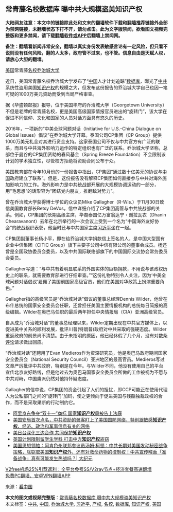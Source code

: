  <h2>常青藤名校数据库 曝中共大规模盗美知识产权</h2> <p class="notice"><b>大陆网友注意：本文中的链接除此处和文末的<a href="https://github.com/bannedbook/fanqiang" >翻墙</a>软件下载和<a href="https://github.com/killgcd/justmysocks/blob/master/README.md">翻墙推荐</a>链接外全部为禁网链接，未翻墙状态下打不开，请勿点击。此为文字版禁闻，欲看图文视频完整版和更多禁闻，请下载<a href="https://github.com/bannedbook/fanqiang">翻墙软件或APP</a>后翻墙上禁闻网。</p><p>备注：翻墙看新闻非常安全，翻墙以真实身份发表敏感言论有一定风险，但只看不说则没有任何风险，翻的人太多，政府管不过来，也不管。信息自由是天赋人权，请放心大胆的翻墙。</b></p>  <div class="entry"> <p id="conimg"><a href="https://www.bannedbook.org/bnews/tag/%e7%be%8e%e5%9b%bd/" class="st_tag internal_tag" rel="tag" title="标签 美国 下的日志">美国</a>常青藤<a href="https://www.bannedbook.org/bnews/tag/%e5%90%8d%e6%a0%a1/" class="st_tag internal_tag" rel="tag" title="标签 名校 下的日志">名校</a><a href="https://www.bannedbook.org/bnews/tag/%E4%B9%94%E6%B2%BB%E5%9F%8E%E5%A4%A7%E5%AD%A6/" class="st_tag internal_tag" rel="tag" title="标签 乔治城大学 下的日志">乔治城大学</a></p> <p>近日，美国常青藤名校乔治城大学发布了“<span class='wp_keywordlink_affiliate'><a href="https://www.bannedbook.org/" title="中国" target="_blank">中国</a></span>人才计划追踪”<a href="https://www.bannedbook.org/bnews/tag/%E6%95%B0%E6%8D%AE%E5%BA%93/" class="st_tag internal_tag" rel="tag" title="标签 数据库 下的日志">数据库</a>，曝光了<a href="https://www.bannedbook.org/bnews/tag/%e4%b8%ad%e5%85%b1/" class="st_tag internal_tag" rel="tag" title="标签 中共 下的日志">中共</a>系统性盗用美国<a href="https://www.bannedbook.org/bnews/tag/%E7%9F%A5%E8%AF%86%E4%BA%A7%E6%9D%83/" class="st_tag internal_tag" rel="tag" title="标签 知识产权 下的日志">知识产权</a>的规模之大，但发布这份报告的乔治城大学自己也因一笔可疑的1000万美元资助而受到当局严格审查。</p> <p>据《华盛顿邮报》报导，位于美国华府的乔治城大学（Georgetown University）不但是老牌的常青藤名校，更是美国高级国家情报官员进出的“旋转门”，该大学在促进不同信仰、文化和国家的人员对话方面具有悠久的历史。</p>  <p>2016年，一项新的“中美全球问题对话（Initiative for U.S.-China Dialogue on Global Issues）倡议”在乔治城大学开幕。泰国公司CP集团（CP Group）提供1000万美元礼金对其进行资金支持。这家泰国公司不仅与中共官方有广泛的联系，而且与中共海外影响力运作的特定组织也有广泛的联系。乔治城大学坚称，总部位于曼谷的CP集团资助的春风基金（Spring Breeze Foundation）不会限制该计划的学术独立性，尽管校方拒绝将资助合同公布于众。</p> <p>美国教育部在今年10月份的一份报告中指出，CP集团“通过数十亿美元的协议与<a href="https://www.bannedbook.org/bnews/tag/%E4%B8%AD%E5%9B%BD/" class="st_tag internal_tag" rel="tag" title="标签 中国 下的日志">中国</a>政府建立了联系”。但是，这份报告没有解释CP集团如何直接参与中共对海外施加影响力的工作。海外影响力是中共统战部开展的大规模协调运动的一部分，用“毛思想”的话形容为“团结党内朋友，推翻敌对势力”。</p> <p>曾在乔治城大学获得博士学位的众议员Mike Gallagher（R-Wis.）于11月30日致信美国教育部长Betsy DeVos，信中详细介绍了CP集团高管与中共统战部的关系。例如，CP集团的长期高级主席，华裔泰国亿万富翁达宁・谢拉瓦农（Dhanin Chearavanont）去年在北京举行的一次会议上受到一个名为“中国海外友好协会”的统战组织表彰，他当时还与中共国家主席<a href="https://www.bannedbook.org/bnews/tag/%e4%b9%a0%e8%bf%91%e5%b9%b3/" class="st_tag internal_tag" rel="tag" title="标签 习近平 下的日志">习近平</a>坐在一起。</p>  <p>CP集团副董事长杨小平，即在给乔治城大学捐款信上签名的人，是中国大型国有企业中信集团（CITIC Group）旗下主要子公司中信有限公司的董事会成员。杨还曾是全国政协委员会委员，以及中共国际联络部旗下的中国国际交流协会常务委员会委员。</p> <p>Gallagher写道：“与中共有着明显联系的外国实体的巨额捐款，不用说与该政权历史上的联系，就需要教育部进行仔细审查。”“这份礼物特别令人关注，因为‘中美全球问题对话倡议’雇佣了美国前国家高级官员，他们在美国对华政策上扮演重要角色。”</p> <p>Gallagher指的高级官员是“乔治城对话”倡议的董事总经理Dennis Wilder，他曾在布什总统的国家安全委员会任职，还曾担任美国主要情报机构的总统每日简报的高级编辑。Wilder在奥巴马任职的最后两年担任中央情报局（CIA）亚洲高级官员。</p>  <p>自从成为“乔治城对话”的董事总经理以来，Wilder定期出现在中共官方媒体上，以促进美中关系的顺利发展，批评川普(特朗普)政府对中共采取的强硬态度。Wilder重返政府的前景尚不清楚。由于未指明的原因，他已经休假了几个月，没有对数条<span class='wp_keywordlink_affiliate'><a href="https://www.bannedbook.org/bnews/comments/" title="新闻评论" target="_blank">评论</a></span>请求做出回应。</p> <p>“乔治城对话”还聘用了Evan Medieros作为资深研究员，他是奥巴马政府期间国家安全委员会（National Security Council）亚洲地区的最高官员。Medieros写过文章严厉批评中共政府，特别是在今年。与Wilder不同，他没有使用自己的平台宣传北京友好路线，但是他过去为奥巴马国家安全委员会所做的工作被视为不愿与中共对峙，中国鹰派仍然对他持怀疑态度。</p> <p>Gallagher的信中说，CP集团的资金引起了人们的担忧，即CCP可能正在使用代理人为公私部门之间的“旋转门”加码，使之更倾向于促进美国与残酷独裁政权的合作，而不是采取果断的行动制约它。</p>  <ul class='op-related-articles' title='相关阅读'> <li><a href='https://www.bannedbook.org/bnews/ssgc/20201112/1429572.html' target='_blank'>阿里京东争夺“双十一”商标 国家<b>知识产权</b>局被告上法庭</a></li> <li><a href='https://www.bannedbook.org/bnews/bannedvideo/20201022/1418388.html' target='_blank'>美国安局首次点名，中共资助的骇客盯上了美国国防网络，特别跟敏感<b>知识产权</b>、经济、政治和军事信息有关的网络</a></li> <li><a href='https://www.bannedbook.org/bnews/renquan/20201015/1414471.html' target='_blank'>美日台深化三边合作 共同保护<b>知识产权</b></a></li> <li><a href='https://www.bannedbook.org/bnews/headline/20201001/1406543.html' target='_blank'>英国计划限制留学生学科 打击中方<b>知识产权</b>盗窃</a></li> <li><a href='https://www.bannedbook.org/bnews/cbnews/20200928/1404352.html' target='_blank'>美国思想领袖：阿肯色州联邦参议员汤姆·柯顿：中共长期对美国发动秘密战争策略，除窃取美国<b>知识产权</b>外，还有对救命药物的控制权！中共宣传喉舌「准备战争」真有可能发生热战吗？| 大纪元</a></li> </ul> <p class="texttj"> <a href="https://www.bannedbook.org/forum23/topic22702.html" target="_blank">V2free机场25%引荐返利：全平台免费SS/V2ray节点+经济套餐高速翻墙</a><br/> <a href="https://github.com/bannedbook/fanqiang/wiki/%E7%A6%81%E9%97%BB%E7%BD%91%E5%AE%89%E5%8D%93%E7%BF%BB%E5%A2%99%E6%96%B0%E9%97%BBAPP" target="_blank">免费PC翻墙、安卓VPN翻墙APP</a></p><p> 来源：<span class='wp_keywordlink_affiliate'><a href="https://www.secretchina.com/" title="看中国" target="_blank">看中国</a></span> </p><a name='sharetosocial'></a>       <div><b>本文的图文或视频完整版</b>：<a href='https://www.bannedbook.org/bnews/cbnews/20201212/1446405.html'>常青藤名校数据库 曝中共大规模盗美知识产权</a></div>  </div><!--END ENTRY--> <div class="postfooter"> <div>本文标签：<a href="https://www.bannedbook.org/bnews/tag/%e4%b8%ad%e5%85%b1/" rel="tag">中共</a>, <a href="https://www.bannedbook.org/bnews/tag/%E4%B8%AD%E5%9B%BD/" rel="tag">中国</a>, <a href="https://www.bannedbook.org/bnews/tag/%E4%B9%94%E6%B2%BB%E5%9F%8E%E5%A4%A7%E5%AD%A6/" rel="tag">乔治城大学</a>, <a href="https://www.bannedbook.org/bnews/tag/%e4%b9%a0%e8%bf%91%e5%b9%b3/" rel="tag">习近平</a>, <a href="https://www.bannedbook.org/bnews/tag/%E4%BA%A7%E6%9D%83/" rel="tag">产权</a>, <a href="https://www.bannedbook.org/bnews/tag/%e5%90%8d%e6%a0%a1/" rel="tag">名校</a>, <a href="https://www.bannedbook.org/bnews/tag/%E6%95%B0%E6%8D%AE%E5%BA%93/" rel="tag">数据库</a>, <a href="https://www.bannedbook.org/bnews/tag/%E7%9F%A5%E8%AF%86%E4%BA%A7%E6%9D%83/" rel="tag">知识产权</a>, <a href="https://www.bannedbook.org/bnews/tag/%e7%be%8e%e5%9b%bd/" rel="tag">美国</a></div>  </div><!--END POSTFOOTER--> 